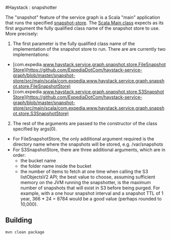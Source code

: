 #Haystack : snapshotter

The "snapshot" feature of the service graph is a Scala "main" application that runs the specified
[snapshot-store](https://github.com/ExpediaDotCom/haystack-service-graph). The 
[Scala Main class](https://github.com/ExpediaDotCom/haystack-service-graph/blob/master/snapshotter/src/main/scala/com/expedia/www/haystack/service/graph/snapshotter/Main.scala)
expects as its first argument the fully qualified class name of the snapshot store to use. More precisely:

1. The first parameter is the fully qualified class name of the implementation of the snapshot store to run. There are
are currently two implementations:
  * [com.expedia.www.haystack.service.graph.snapshot.store.FileSnapshotStore](https://github.com/ExpediaDotCom/haystack-service-graph/blob/master/snapshot-store/src/main/scala/com.expedia.www.haystack.service.graph.snapshot.store.FileSnapshotStore)
  * [com.expedia.www.haystack.service.graph.snapshot.store.S3SnapshotStore](https://github.com/ExpediaDotCom/haystack-service-graph/blob/master/snapshot-store/src/main/scala/com.expedia.www.haystack.service.graph.snapshot.store.S3SnapshotStore)
2. The rest of the arguments are passed to the constructor of the class specified by args(0).
  * For FileSnapshotStore, the only additional argument required is the directory name where the snapshots will be stored,
    e.g. /var/snapshots
  * For S3SnapshotStore, there are three additional arguments, which are in order:
    * the bucket name
    * the folder name inside the bucket
    * the number of items to fetch at one time when calling the S3 listObjectsV2 API; the best value to choose,
      assuming sufficient memory on the JVM running the snapshotter, is the maximum number of snapshots that will exist 
      in S3 before being purged. For example, with a one hour snapshot interval and a snapshot TTL of 1 year, 
      366 * 24 = 8784 would be a good value (perhaps rounded to 10,000).
      
## Building

```
mvn clean package
```